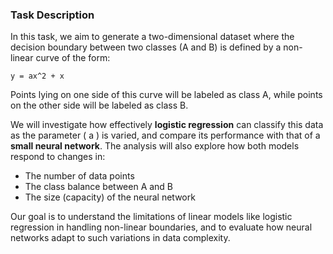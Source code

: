 ###  Task Description

In this task, we aim to generate a two-dimensional dataset where the decision boundary between two classes (A and B) is defined by a non-linear curve of the form:

`y = ax^2 + x`

Points lying on one side of this curve will be labeled as class A, while points on the other side will be labeled as class B.

We will investigate how effectively **logistic regression** can classify this data as the parameter \( a \) is varied, and compare its performance with that of a **small neural network**. The analysis will also explore how both models respond to changes in:

- The number of data points  
- The class balance between A and B  
- The size (capacity) of the neural network  

Our goal is to understand the limitations of linear models like logistic regression in handling non-linear boundaries, and to evaluate how neural networks adapt to such variations in data complexity.
